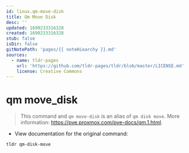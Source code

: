 ```yaml
---
id: linux.qm-move-disk
title: Qm Move Disk
desc: ''
updated: 1690233316328
created: 1690233316328
stub: false
isDir: false
gitNotePath: 'pages/{{ noteHiearchy }}.md'
sources:
  - name: tldr-pages
    url: 'https://github.com/tldr-pages/tldr/blob/master/LICENSE.md'
    license: Creative Commons
---
```

# qm move_disk

> This command and `qm move-disk` is an alias of `qm disk move`.
> More information: <https://pve.proxmox.com/pve-docs/qm.1.html>.

- View documentation for the original command:

`tldr qm-disk-move`

